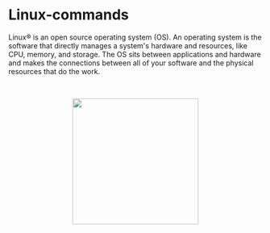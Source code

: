 # Linux-commands
Linux® is an open source operating system (OS). An operating system is the software that directly manages a system's hardware and resources, like CPU, memory, and storage. The OS sits between applications and hardware and makes the connections between all of your software and the physical resources that do the work.

<br>
<p align="center">
<img src="https://user-images.githubusercontent.com/127482974/228032054-8a32cd9c-a5e2-4514-95d3-e8267f0c9f5d.png" width="250" height="auto">
</p>
